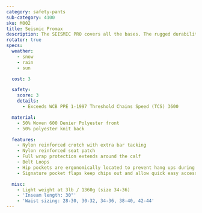 ```yaml
---
category: safety-pants
sub-category: 4100
sku: M002
title: Seismic Promax
description: The SEISMIC PRO covers all the bases. The rugged durability of the Rigger Pro with 4100 TCS protection and full wrap backpad. This product was design inconjuntion with indusry professionals for seismic slashing in the oil and gas industry. Top of line function and protection.
rotator: true
specs:
  weather:
    - snow
    - rain
    - sun

  cost: 3

  safety:
    score: 3
    details:
      - Exceeds WCB PPE 1-1997 Threshold Chains Speed (TCS) 3600

  material:
    - 50% Woven 600 Denier Polyester front
    - 50% polyester knit back

  features:
    - Nylon reinforced crotch with extra bar tacking
    - Nylon reinforced seat patch
    - Full wrap protection extends around the calf
    - Belt Loops
    - Hip pockets are ergonomically located to prevent hang ups during cutting and bending
    - Signature pocket flaps keep chips out and allow quick easy access

  misc:
    - Light weight at 3lb / 1360g (size 34-36)
    - 'Inseam length: 30"'
    - 'Waist sizing: 28-30, 30-32, 34-36, 38-40, 42-44'
---
```

